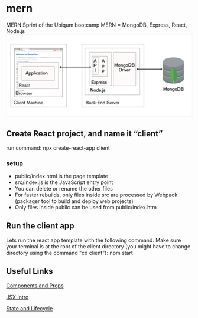 # mern

MERN Sprint of the Ubiqum bootcamp
MERN = MongoDB, Express, React, Node.js
![MERN](mern.png)

## Create React project, and name it “client”

run command: npx create-react-app client

### setup

- public/index.html is the page template
- src/index.js is the JavaScript entry point
- You can delete or rename the other files
- For faster rebuilds, only files inside src are processed by Webpack (packager tool to build and deploy web projects)
- Only files inside public can be used from public/index.htm

## Run the client app

Lets run the react app template with the following command. Make sure your terminal is at the root of the client directory (you might have to change directory using the command "cd client"): npm start

## Useful Links

[Components and Props](https://reactjs.org/docs/components-and-props.html)

[JSX Intro](https://reactjs.org/docs/introducing-jsx.html)

[State and Lifecycle](https://reactjs.org/docs/state-and-lifecycle.html)
